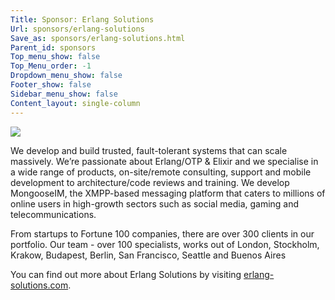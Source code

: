 ```yaml
---
Title: Sponsor: Erlang Solutions
Url: sponsors/erlang-solutions
Save_as: sponsors/erlang-solutions.html
Parent_id: sponsors
Top_menu_show: false
Top_Menu_order: -1
Dropdown_menu_show: false
Footer_show: false
Sidebar_menu_show: false
Content_layout: single-column
---
```


![](/images/logos/erlang-solutions.png)

We develop and build trusted, fault-tolerant systems that can scale massively. We’re passionate about Erlang/OTP & Elixir and we specialise in a wide range of products, on-site/remote consulting, support and mobile development to architecture/code reviews and training. We develop MongooseIM, the XMPP-based messaging platform that caters to millions of online users in high-growth sectors such as social media, gaming and telecommunications.

From startups to Fortune 100 companies, there are over 300 clients in our portfolio. Our team - over 100 specialists, works out of London, Stockholm, Krakow, Budapest, Berlin, San Francisco, Seattle and Buenos Aires

You can find out more about Erlang Solutions by visiting [erlang-solutions.com](http://www.erlang-solutions.com/).
